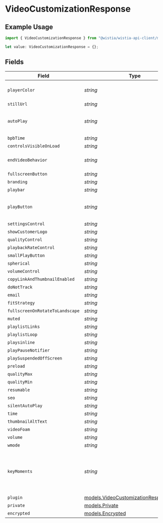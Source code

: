 # VideoCustomizationResponse

## Example Usage

```typescript
import { VideoCustomizationResponse } from "@wistia/wistia-api-client/models";

let value: VideoCustomizationResponse = {};
```

## Fields

| Field                                                                                    | Type                                                                                     | Required                                                                                 | Description                                                                              |
| ---------------------------------------------------------------------------------------- | ---------------------------------------------------------------------------------------- | ---------------------------------------------------------------------------------------- | ---------------------------------------------------------------------------------------- |
| `playerColor`                                                                            | *string*                                                                                 | :heavy_minus_sign:                                                                       | The color of the video player.                                                           |
| `stillUrl`                                                                               | *string*                                                                                 | :heavy_minus_sign:                                                                       | N/A                                                                                      |
| `autoPlay`                                                                               | *string*                                                                                 | :heavy_minus_sign:                                                                       | Whether the video should auto play or not.                                               |
| `bpbTime`                                                                                | *string*                                                                                 | :heavy_minus_sign:                                                                       | N/A                                                                                      |
| `controlsVisibleOnLoad`                                                                  | *string*                                                                                 | :heavy_minus_sign:                                                                       | N/A                                                                                      |
| `endVideoBehavior`                                                                       | *string*                                                                                 | :heavy_minus_sign:                                                                       | Behavior of the video at the end.                                                        |
| `fullscreenButton`                                                                       | *string*                                                                                 | :heavy_minus_sign:                                                                       | N/A                                                                                      |
| `branding`                                                                               | *string*                                                                                 | :heavy_minus_sign:                                                                       | N/A                                                                                      |
| `playbar`                                                                                | *string*                                                                                 | :heavy_minus_sign:                                                                       | N/A                                                                                      |
| `playButton`                                                                             | *string*                                                                                 | :heavy_minus_sign:                                                                       | Indicates if the play button is visible.                                                 |
| `settingsControl`                                                                        | *string*                                                                                 | :heavy_minus_sign:                                                                       | N/A                                                                                      |
| `showCustomerLogo`                                                                       | *string*                                                                                 | :heavy_minus_sign:                                                                       | N/A                                                                                      |
| `qualityControl`                                                                         | *string*                                                                                 | :heavy_minus_sign:                                                                       | N/A                                                                                      |
| `playbackRateControl`                                                                    | *string*                                                                                 | :heavy_minus_sign:                                                                       | N/A                                                                                      |
| `smallPlayButton`                                                                        | *string*                                                                                 | :heavy_minus_sign:                                                                       | N/A                                                                                      |
| `spherical`                                                                              | *string*                                                                                 | :heavy_minus_sign:                                                                       | N/A                                                                                      |
| `volumeControl`                                                                          | *string*                                                                                 | :heavy_minus_sign:                                                                       | N/A                                                                                      |
| `copyLinkAndThumbnailEnabled`                                                            | *string*                                                                                 | :heavy_minus_sign:                                                                       | N/A                                                                                      |
| `doNotTrack`                                                                             | *string*                                                                                 | :heavy_minus_sign:                                                                       | N/A                                                                                      |
| `email`                                                                                  | *string*                                                                                 | :heavy_minus_sign:                                                                       | N/A                                                                                      |
| `fitStrategy`                                                                            | *string*                                                                                 | :heavy_minus_sign:                                                                       | N/A                                                                                      |
| `fullscreenOnRotateToLandscape`                                                          | *string*                                                                                 | :heavy_minus_sign:                                                                       | N/A                                                                                      |
| `muted`                                                                                  | *string*                                                                                 | :heavy_minus_sign:                                                                       | N/A                                                                                      |
| `playlistLinks`                                                                          | *string*                                                                                 | :heavy_minus_sign:                                                                       | N/A                                                                                      |
| `playlistLoop`                                                                           | *string*                                                                                 | :heavy_minus_sign:                                                                       | N/A                                                                                      |
| `playsinline`                                                                            | *string*                                                                                 | :heavy_minus_sign:                                                                       | N/A                                                                                      |
| `playPauseNotifier`                                                                      | *string*                                                                                 | :heavy_minus_sign:                                                                       | N/A                                                                                      |
| `playSuspendedOffScreen`                                                                 | *string*                                                                                 | :heavy_minus_sign:                                                                       | N/A                                                                                      |
| `preload`                                                                                | *string*                                                                                 | :heavy_minus_sign:                                                                       | N/A                                                                                      |
| `qualityMax`                                                                             | *string*                                                                                 | :heavy_minus_sign:                                                                       | N/A                                                                                      |
| `qualityMin`                                                                             | *string*                                                                                 | :heavy_minus_sign:                                                                       | N/A                                                                                      |
| `resumable`                                                                              | *string*                                                                                 | :heavy_minus_sign:                                                                       | N/A                                                                                      |
| `seo`                                                                                    | *string*                                                                                 | :heavy_minus_sign:                                                                       | N/A                                                                                      |
| `silentAutoPlay`                                                                         | *string*                                                                                 | :heavy_minus_sign:                                                                       | N/A                                                                                      |
| `time`                                                                                   | *string*                                                                                 | :heavy_minus_sign:                                                                       | N/A                                                                                      |
| `thumbnailAltText`                                                                       | *string*                                                                                 | :heavy_minus_sign:                                                                       | N/A                                                                                      |
| `videoFoam`                                                                              | *string*                                                                                 | :heavy_minus_sign:                                                                       | N/A                                                                                      |
| `volume`                                                                                 | *string*                                                                                 | :heavy_minus_sign:                                                                       | N/A                                                                                      |
| `wmode`                                                                                  | *string*                                                                                 | :heavy_minus_sign:                                                                       | N/A                                                                                      |
| `keyMoments`                                                                             | *string*                                                                                 | :heavy_minus_sign:                                                                       | String representation of whether the key moments feature is enabled.                     |
| `plugin`                                                                                 | [models.VideoCustomizationResponsePlugin](../models/videocustomizationresponseplugin.md) | :heavy_minus_sign:                                                                       | N/A                                                                                      |
| `private`                                                                                | [models.Private](../models/private.md)                                                   | :heavy_minus_sign:                                                                       | N/A                                                                                      |
| `encrypted`                                                                              | [models.Encrypted](../models/encrypted.md)                                               | :heavy_minus_sign:                                                                       | N/A                                                                                      |